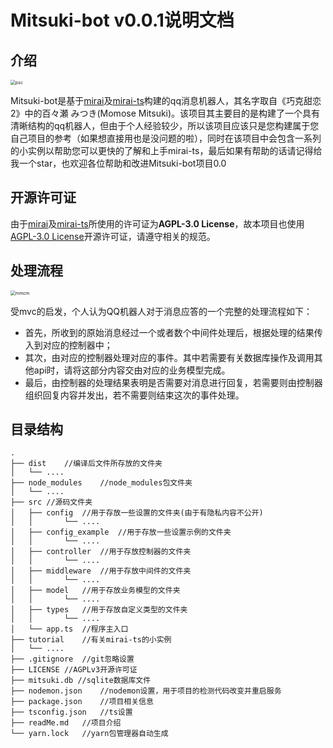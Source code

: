# Mitsuki-bot v0.0.1说明文档

## 介绍

<img src="/Users/gylove1994/Desktop/psc.jpg" alt="psc" style="zoom:50%;" />

Mitsuki-bot是基于[mirai](https://github.com/mamoe/mirai)及[mirai-ts](https://github.com/YunYouJun/mirai-ts)构建的qq消息机器人，其名字取自《巧克甜恋2》中的百々瀬 みつき(Momose Mitsuki)。该项目其主要目的是构建了一个具有清晰结构的qq机器人，但由于个人经验较少，所以该项目应该只是您构建属于您自己项目的参考（如果想直接用也是没问题的啦），同时在该项目中会包含一系列的小实例以帮助您可以更快的了解和上手mirai-ts，最后如果有帮助的话请记得给我一个star，也欢迎各位帮助和改进Mitsuki-bot项目0.0

## 开源许可证

由于[mirai](https://github.com/mamoe/mirai)及[mirai-ts](https://github.com/YunYouJun/mirai-ts)所使用的许可证为**AGPL-3.0 License**，故本项目也使用[AGPL-3.0 License](https://github.com/gylove1994/mitsuki-bot/blob/master/LICENSE)开源许可证，请遵守相关的规范。

## 处理流程

<img src="https://s2.loli.net/2022/01/20/Znt1kYWbHPT6i5l.png" alt="mmcm" style="zoom:50%;" />

受mvc的启发，个人认为QQ机器人对于消息应答的一个完整的处理流程如下：

- 首先，所收到的原始消息经过一个或者数个中间件处理后，根据处理的结果传入到对应的控制器中；
- 其次，由对应的控制器处理对应的事件。其中若需要有关数据库操作及调用其他api时，请将这部分内容交由对应的业务模型完成。
- 最后，由控制器的处理结果表明是否需要对消息进行回复，若需要则由控制器组织回复内容并发出，若不需要则结束这次的事件处理。

## 目录结构

```text
.
├── dist	//编译后文件所存放的文件夹
│   └── .... 
├── node_modules	//node_modules包文件夹
│   └── .... 
├── src	//源码文件夹
│   ├── config	//用于存放一些设置的文件夹(由于有隐私内容不公开)
│   │		└── .... 
│   ├── config_example	//用于存放一些设置示例的文件夹
│   │		└── .... 
│   ├── controller	//用于存放控制器的文件夹
│   │		└── .... 
│   ├── middleware	//用于存放中间件的文件夹
│   │		└── .... 
│   ├── model	//用于存放业务模型的文件夹
│   │		└── .... 
│   ├── types	//用于存放自定义类型的文件夹
│   │		└── .... 
│   └── app.ts	//程序主入口
├── tutorial	//有关mirai-ts的小实例
│   └── .... 
├── .gitignore	//git忽略设置
├── LICENSE	//AGPLv3开源许可证
├── mitsuki.db //sqlite数据库文件
├── nodemon.json	//nodemon设置，用于项目的检测代码改变并重启服务
├── package.json	//项目相关信息
├── tsconfig.json	//ts设置
├── readMe.md	//项目介绍
└── yarn.lock	//yarn包管理器自动生成
```


